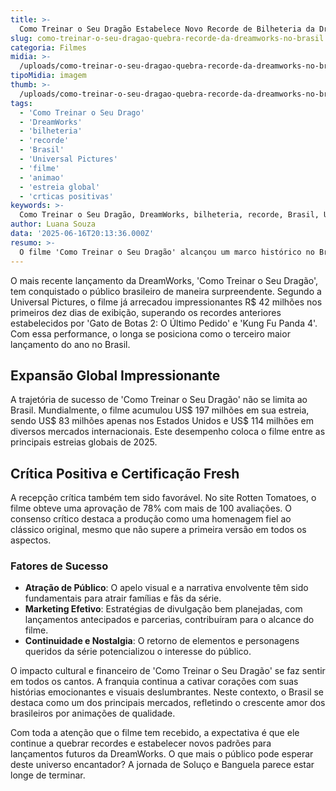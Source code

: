 ```yaml
---
title: >-
  Como Treinar o Seu Dragão Estabelece Novo Recorde de Bilheteria da DreamWorks no Brasil
slug: como-treinar-o-seu-dragao-quebra-recorde-da-dreamworks-no-brasil
categoria: Filmes
midia: >-
  /uploads/como-treinar-o-seu-dragao-quebra-recorde-da-dreamworks-no-brasil-thumb.jpg
tipoMidia: imagem
thumb: >-
  /uploads/como-treinar-o-seu-dragao-quebra-recorde-da-dreamworks-no-brasil-thumb.jpg
tags:
  - 'Como Treinar o Seu Drago'
  - 'DreamWorks'
  - 'bilheteria'
  - 'recorde'
  - 'Brasil'
  - 'Universal Pictures'
  - 'filme'
  - 'animao'
  - 'estreia global'
  - 'crticas positivas'
keywords: >-
  Como Treinar o Seu Dragão, DreamWorks, bilheteria, recorde, Brasil, Universal Pictures, filme, animação, estreia global, críticas positivas
author: Luana Souza
data: '2025-06-16T20:13:36.000Z'
resumo: >-
  O filme 'Como Treinar o Seu Dragão' alcançou um marco histórico no Brasil, tornando-se a produção da DreamWorks com maior abertura. Em menos de dez dias, o longa já atraiu quase 2 milhões de espectadores.
---
```


O mais recente lançamento da DreamWorks, 'Como Treinar o Seu Dragão', tem conquistado o público brasileiro de maneira surpreendente. Segundo a Universal Pictures, o filme já arrecadou impressionantes R$ 42 milhões nos primeiros dez dias de exibição, superando os recordes anteriores estabelecidos por 'Gato de Botas 2: O Último Pedido' e 'Kung Fu Panda 4'. Com essa performance, o longa se posiciona como o terceiro maior lançamento do ano no Brasil.

## Expansão Global Impressionante

A trajetória de sucesso de 'Como Treinar o Seu Dragão' não se limita ao Brasil. Mundialmente, o filme acumulou US$ 197 milhões em sua estreia, sendo US$ 83 milhões apenas nos Estados Unidos e US$ 114 milhões em diversos mercados internacionais. Este desempenho coloca o filme entre as principais estreias globais de 2025.

## Crítica Positiva e Certificação Fresh

A recepção crítica também tem sido favorável. No site Rotten Tomatoes, o filme obteve uma aprovação de 78% com mais de 100 avaliações. O consenso crítico destaca a produção como uma homenagem fiel ao clássico original, mesmo que não supere a primeira versão em todos os aspectos.

### Fatores de Sucesso

- **Atração de Público**: O apelo visual e a narrativa envolvente têm sido fundamentais para atrair famílias e fãs da série.
- **Marketing Efetivo**: Estratégias de divulgação bem planejadas, com lançamentos antecipados e parcerias, contribuíram para o alcance do filme.
- **Continuidade e Nostalgia**: O retorno de elementos e personagens queridos da série potencializou o interesse do público.

O impacto cultural e financeiro de 'Como Treinar o Seu Dragão' se faz sentir em todos os cantos. A franquia continua a cativar corações com suas histórias emocionantes e visuais deslumbrantes. Neste contexto, o Brasil se destaca como um dos principais mercados, refletindo o crescente amor dos brasileiros por animações de qualidade.

Com toda a atenção que o filme tem recebido, a expectativa é que ele continue a quebrar recordes e estabelecer novos padrões para lançamentos futuros da DreamWorks. O que mais o público pode esperar deste universo encantador? A jornada de Soluço e Banguela parece estar longe de terminar.